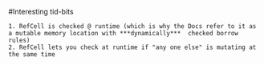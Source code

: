 #Interesting tid-bits

    1. RefCell is checked @ runtime (which is why the Docs refer to it as a mutable memory location with ***dynamically***  checked borrow rules)
    2. RefCell lets you check at runtime if "any one else" is mutating at the same time
